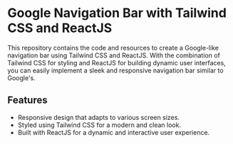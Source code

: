 # Google Navigation Bar with Tailwind CSS and ReactJS

This repository contains the code and resources to create a Google-like navigation bar using Tailwind CSS and ReactJS. With the combination of Tailwind CSS for styling and ReactJS for building dynamic user interfaces, you can easily implement a sleek and responsive navigation bar similar to Google's.

## Features

- Responsive design that adapts to various screen sizes.
- Styled using Tailwind CSS for a modern and clean look.
- Built with ReactJS for a dynamic and interactive user experience.
